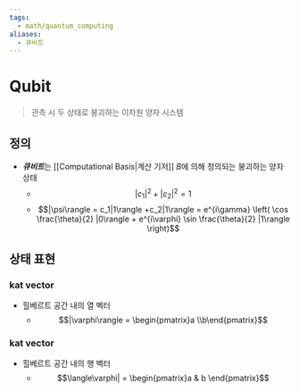```yaml
---
tags:
  - math/quantum_computing
aliases:
  - 큐비트
---
```

# Qubit
> 관측 시 두 상태로 붕괴하는 이차원 양자 시스템
## 정의
+ ***큐비트***는 [[Computational Basis|계산 기저]] $B$에 의해 정의되는 붕괴하는 양자 상태
	+ $$|c_1|^2+|c_2|^2 = 1$$
	+ $$|\psi\rangle = c_1|1\rangle +c_2|1\rangle = e^{i\gamma} \left( \cos \frac{\theta}{2} |0\rangle + e^{i\varphi} \sin \frac{\theta}{2} |1\rangle \right)$$
## 상태 표현
### kat vector
+ 힐베르트 공간 내의 열 벡터
	+ $$|\varphi\rangle = \begin{pmatrix}a \\b\end{pmatrix}$$
### kat vector
+ 힐베르트 공간 내의 행 벡터
	+ $$\langle\varphi| = \begin{pmatrix}a & b \end{pmatrix}$$
